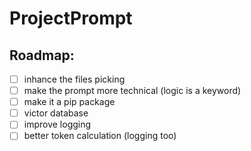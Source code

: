 # ProjectPrompt

## Roadmap:

- [ ] inhance the files picking
- [ ] make the prompt more technical (logic is a keyword)
- [ ] make it a pip package
- [ ] victor database
- [ ] improve logging
- [ ] better token calculation (logging too)
